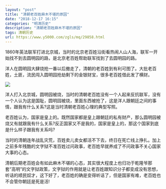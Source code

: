 ```yaml
---
layout: "post"
title: "清朝老百姓麻木不堪的原因"
date: "2018-12-17 16:15"
categories: "明清历史"
description: "清朝老百姓麻木不堪的原因"
tags: 清朝历史
url: https://www.y5000.com/zgls/mq/29858.html
---
```






1860年英法联军打进北京城，当时的北京老百姓沿街看热闹人山人海，联军一开始找不到去圆明园的路，是北京老百姓帮助联军找到了去圆明园的路。

洋人在圆明园大肆烧抢一番以后撤走了，清朝的老百姓到有利可图了。大批老百姓，土匪，流民闯入圆明园抢劫剩下的金银财宝，很多老百姓借此发了横财。

![](https://img.y5000.com/uploads/allimg/180423/8-1P423114T44X.jpg)

洋人打入北京城，圆明园被烧，当时的清朝老百姓没有一个人起来反抗联军，没有一个人认为这是国耻，圆明园被烧，里面东西被抢了，这是洋人跟朝廷之间的事情，跟我有什么关系?这是当时清朝老百姓心理的典型写照。

老百姓认为，国家是皇上的。既然国家都是皇上跟朝廷的私有财产，那么圆明园被烧又有就跟我有什么关系?反正国家又不是我的，国家是皇上的，那这个国家到底是什么样子跟我有关系吗?

当时的清朝连年战乱灾荒，百姓卖儿卖女都活不下去，终日在死亡线上挣扎。加上之前多年残酷的文字狱不准百姓过问政事，老百姓早就养成了不问政事不关心国家大事的心态。

清朝后期老百姓会有如此麻木不堪的心态，其实很大程度上也归功于乾隆爷那套“高明”的文字狱政策，文字狱的作用就是让老百姓跟知识分子都变成没有思想，听话的顺民奴才，这下好了，老百姓的确是变得听话了，但是国家有难，老百姓也不会管你朝廷是死是活!

